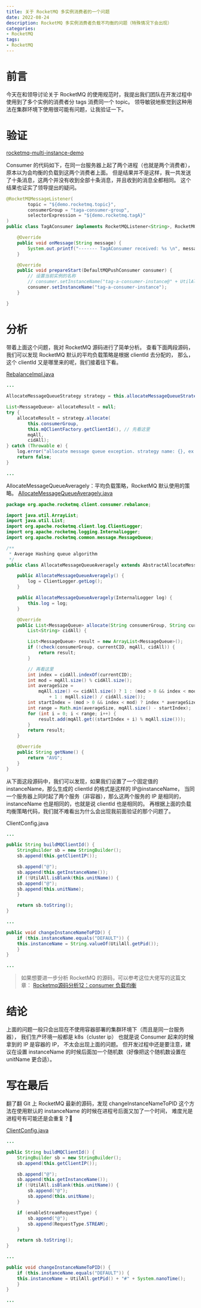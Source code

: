 ```yaml
---
title: 关于 RocketMQ 多实例消费者的一个问题
date: 2022-08-24
description: RocketMQ 多实例消费者负载不均衡的问题（特殊情况下会出现）
categories:
- RocketMQ
tags:
- RocketMQ
---
```


# 前言

今天在和领导讨论关于 RocketMQ 的使用规范时，我提出我们团队在开发过程中使用到了多个实例的消费者分 tags 消费同一个 topic。
领导敏锐地察觉到这种用法在集群环境下使用很可能有问题，让我验证一下。

# 验证

[rocketmq-multi-instance-demo](https://github.com/GoneGo1ng/rocketmq-multi-instance-demo)

Consumer 的代码如下，在同一台服务器上起了两个进程（也就是两个消费者），原本以为会均衡的负载到这两个消费者上面。
但是结果并不是这样，我一共发送了十条消息，这两个并没有收到全部十条消息，并且收到的消息全都相同。
这个结果也证实了领导提出的疑问。

```java
@RocketMQMessageListener(
        topic = "${demo.rocketmq.topic}",
        consumerGroup = "taga-consumer-group",
        selectorExpression = "${demo.rocketmq.tagA}"
)
public class TagAConsumer implements RocketMQListener<String>, RocketMQPushConsumerLifecycleListener {

    @Override
    public void onMessage(String message) {
        System.out.printf("------- TagAConsumer received: %s \n", message);
    }

    @Override
    public void prepareStart(DefaultMQPushConsumer consumer) {
        // 设置当前实例的名称
        // consumer.setInstanceName("tag-a-consumer-instance@" + UtilAll.getPid());
        consumer.setInstanceName("tag-a-consumer-instance");
    }

}
```

# 分析

带着上面这个问题，我对 RocketMQ 源码进行了简单分析。
查看下面两段源码，我们可以发现 RocketMQ 默认的平均负载策略是根据 clientId 去分配的，
那么，这个 clientId 又是哪里来的呢，我们接着往下看。

[RebalanceImpl.java](https://github.com/apache/rocketmq/blob/develop/client/src/main/java/org/apache/rocketmq/client/impl/consumer/RebalanceImpl.java)

```java
...
        
AllocateMessageQueueStrategy strategy = this.allocateMessageQueueStrategy;

List<MessageQueue> allocateResult = null;
try {
    allocateResult = strategy.allocate(
        this.consumerGroup,
        this.mQClientFactory.getClientId(), // 先看这里
        mqAll,
        cidAll);
} catch (Throwable e) {
    log.error("allocate message queue exception. strategy name: {}, ex: {}", strategy.getName(), e);
    return false;
}

...
```

AllocateMessageQueueAveragely：平均负载策略，RocketMQ 默认使用的策略。
[AllocateMessageQueueAveragely.java](https://github.com/apache/rocketmq/blob/develop/client/src/main/java/org/apache/rocketmq/client/consumer/rebalance/AllocateMessageQueueAveragely.java)

```java
package org.apache.rocketmq.client.consumer.rebalance;

import java.util.ArrayList;
import java.util.List;
import org.apache.rocketmq.client.log.ClientLogger;
import org.apache.rocketmq.logging.InternalLogger;
import org.apache.rocketmq.common.message.MessageQueue;

/**
 * Average Hashing queue algorithm
 */
public class AllocateMessageQueueAveragely extends AbstractAllocateMessageQueueStrategy {

    public AllocateMessageQueueAveragely() {
        log = ClientLogger.getLog();
    }

    public AllocateMessageQueueAveragely(InternalLogger log) {
        this.log = log;
    }

    @Override
    public List<MessageQueue> allocate(String consumerGroup, String currentCID, List<MessageQueue> mqAll,
        List<String> cidAll) {

        List<MessageQueue> result = new ArrayList<MessageQueue>();
        if (!check(consumerGroup, currentCID, mqAll, cidAll)) {
            return result;
        }

        // 再看这里
        int index = cidAll.indexOf(currentCID);
        int mod = mqAll.size() % cidAll.size();
        int averageSize =
            mqAll.size() <= cidAll.size() ? 1 : (mod > 0 && index < mod ? mqAll.size() / cidAll.size()
                + 1 : mqAll.size() / cidAll.size());
        int startIndex = (mod > 0 && index < mod) ? index * averageSize : index * averageSize + mod;
        int range = Math.min(averageSize, mqAll.size() - startIndex);
        for (int i = 0; i < range; i++) {
            result.add(mqAll.get((startIndex + i) % mqAll.size()));
        }
        return result;
    }

    @Override
    public String getName() {
        return "AVG";
    }
}
```

从下面这段源码中，我们可以发现，如果我们设置了一个固定值的 instanceName，那么生成的 clientId 的格式是这样的 IP@instanceName，
当同一个服务器上同时起了两个服务（非容器），那么这两个服务的 IP 是相同的，instanceName 也是相同的，也就是说 clientId 也是相同的。
再根据上面的负载均衡策略代码，我们就不难看出为什么会出现我前面验证的那个问题了。

ClientConfig.java

```java
...

public String buildMQClientId() {
    StringBuilder sb = new StringBuilder();
    sb.append(this.getClientIP());

    sb.append("@");
    sb.append(this.getInstanceName());
    if (!UtilAll.isBlank(this.unitName)) {
    sb.append("@");
    sb.append(this.unitName);
    }

    return sb.toString();
}

...

public void changeInstanceNameToPID() {
    if (this.instanceName.equals("DEFAULT")) {
    this.instanceName = String.valueOf(UtilAll.getPid());
    }
}

...
```

> 如果想要进一步分析 RocketMQ 的源码，可以参考这位大佬写的这篇文章：
> [Rocketmq源码分析12：consumer 负载均衡](https://juejin.cn/post/6956391196981723167)

# 结论

上面的问题一般只会出现在不使用容器部署的集群环境下（而且是同一台服务器），
我们生产环境一般都是 k8s（cluster ip） 也就是说 Consumer 起来的时候拿到的 IP 是容器的 IP，
不太会出现上面的问题。
但开发过程中还是要注意，建议在设置 instanceName 的时候后面加一个随机数（好像把这个随机数设置在 unitName 更合适）。

# 写在最后

翻了翻 Git 上 RocketMQ 最新的源码，发现 changeInstanceNameToPID 这个方法在使用默认的 instanceName 的时候在进程号后面又加了一个时间，
难度光是进程号有可能还是会重复？🤔

[ClientConfig.java](https://github.com/apache/rocketmq/blob/develop/client/src/main/java/org/apache/rocketmq/client/ClientConfig.java)

```java
...

public String buildMQClientId() {
    StringBuilder sb = new StringBuilder();
    sb.append(this.getClientIP());

    sb.append("@");
    sb.append(this.getInstanceName());
    if (!UtilAll.isBlank(this.unitName)) {
        sb.append("@");
        sb.append(this.unitName);
    }

    if (enableStreamRequestType) {
        sb.append("@");
        sb.append(RequestType.STREAM);
    }

    return sb.toString();
}

...

public void changeInstanceNameToPID() {
    if (this.instanceName.equals("DEFAULT")) {
    this.instanceName = UtilAll.getPid() + "#" + System.nanoTime();
    }
}

...
```




